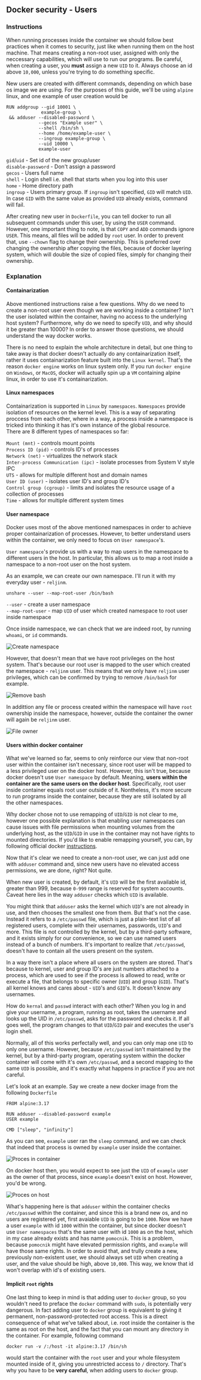 ## Docker security - Users

### Instructions

When running processes inside the container we should follow best practices when it comes to security, just like when running them on the host machine. That means creating a non-root user, assigned with only the neccessary capabilities, which will use to run our programs. Be careful, when creating a user, you **must** assign a new `UID` to it. Always choose an id above `10,000`, unless you're trying to do something specific. 

New users are created with different commands, depending on which base os image we are using. For the purposes of this guide, we'll be using `alpine` linux, and one example of user creation would be
```
RUN addgroup --gid 10001 \
             example-group \
 && adduser --disabled-password \
            --gecos "Example user" \
            --shell /bin/sh \
            --home /home/example-user \
            --ingroup example-group \
            --uid 10000 \
            example-user
```

`gid`/`uid` - Set id of the new group/user \
`disable-password` - Don't assign a password \
`gecos` - Users full name \
`shell` - Login shell i.e. shell that starts when you log into this user \
`home` - Home directory path \
`ingroup` - Users primary group. If `ingroup` isn't specified, `GID` will match `UID`. In case `GID` with the same value as provided `UID` already exists, command will fail.

After creating new user in `Dockerfile`, you can tell docker to run all subsequent commands under this user, by using the `USER` command. However, one important thing to note, is that `COPY` and `ADD` commands ignore `USER`. This means, all files will be added by `root` user. In order to prevent that, use `--chown` flag to change their ownership. This is preferred over changing the ownership after copying the files, because of docker layering system, which will double the size of copied files, simply for changing their ownership.

### Explanation

#### Containarization

Above mentioned instructions raise a few questions. Why do we need to create a non-root user even though we are working inside a container? Isn't the user isolated within the container, having no access to the underlying host system? Furthermore, why do we need to specify `UID`, and why should it be greater than 10000? In order to answer those questions, we should understand the way docker works.

There is no need to explain the whole architecture in detail, but one thing to take away is that docker doesn't actually do any containarization itself, rather it uses containarization feature built into the `Linux kernel`. That's the reason `docker engine` works on linux system only. If you run `docker engine` on `Windows`, or `MacOS`, docker will actually spin up a `VM` containing alpine linux, in order to use it's containarization.

#### Linux namespaces

Containarization is supported in `Linux` by `namespaces`. `Namespaces` provide isolation of resources on the kernel level. This is a way of separating proccess from each other, where in a way, a process inside a namespace is tricked into thinking it has it's own instance of the global resource. \
There are 8 different types of namespaces so far:

`Mount (mnt)` - controls mount points \
`Process ID (pid)` - controls ID's of processes \
`Network (net)` - virtualizes the network stack \
`Inter-process Communication (ipc)` - isolate processes from System V style IPC \
`UTS` - allows for multiple different host and domain names \
`User ID (user)` - isolates user ID's and group ID's \
`Control group (cgroup)` - limits and isolates the resource usage of a collection of processes \
`Time` - allows for multiple different system times

#### User namespace

Docker uses most of the above mentioned namespaces in order to achieve proper containarization of processes. However, to better understand users within the container, we only need to focus on `User namespace`'s.

`User namespace`'s provide us with a way to map users in the namespace to different users in the host. In particular, this allows us to map a root inside a namespace to a non-root user on the host system.

As an example, we can create our own namespace. I'll run it with my everyday user - `reljinm`.
```
unshare --user --map-root-user /bin/bash
```
`--user` - create a user namespace \
`--map-root-user` - map `UID` of user which created namespace to root user inside namespace

Once inside namespace, we can check that we are indeed root, by running `whoami`, or `id` commands. 

![Create namespace](https://github.com/reljadev/docker-users/blob/master/create-namespace.png?raw=true)

However, that doesn't mean that we have root privileges on the host system. That's because our root user is mapped to the user which created the namespace - `reljinm` user. This means that we only have `reljinm` user privileges, which can be confirmed by trying to remove `/bin/bash` for example.

![Remove bash](https://github.com/reljadev/docker-users/blob/master/remove-bash.png?raw=true)

In addittion any file or process created within the namespace will have `root` ownership inside the namespace, however, outside the container the owner will again be `reljinm` user.

![File owner](https://github.com/reljadev/docker-users/blob/master/file-owner-2.png?raw=true)

#### Users within docker container

What we've learned so far, seems to only reinforce our view that non-root user within the container isn't necessary, since root user will be mapped to a less privileged user on the docker host. However, this isn't true, because docker doesn't use `User namespace` by default. Meaning, **users within the container are the same users on the docker host**. Specifically, root user inside container equals root user outside of it. Nontheless, it's more secure to run programs inside the container, because they are still isolated by all the other namespaces.

Why docker chose not to use remapping of `UID`/`GID` is not clear to me, however one possible explanation is that enabling user namespaces can cause issues with file permissions when mounting volumes from the underlying host, as the `UID`/`GID` in use in the container may not have rights to mounted directories. If you'd like to enable remapping yourself, you can, by following official docker [instructions](https://docs.docker.com/engine/security/userns-remap/).

Now that it's clear we need to create a non-root user, we can just add one with `adduser` command and, since new users have no elevated access permissions, we are done, right? Not quite.

When new user is created, by default, it's `UID` will be the first available id, greater than 999, because `0-999` range is reserved for system accounts. Caveat here lies in the way `adduser` checks which `UID` is available.

You might think that `adduser` asks the kernel which `UID`'s are not already in use, and then chooses the smallest one from them. But that's not the case. Instead it refers to a `/etc/passwd` file, which is just a plain-text list of all registered users, complete with their usernames, passwords, `UID`'s and more. This file is not controlled by the kernel, but by a third-party software, and it exists simply for our convenience, so we can use named users instead of a bunch of numbers. It's important to realize that `/etc/passwd`, doesn't have to contain all the users present on the system.

In a way there isn't a place where all users on the system are stored. That's because to kernel, user and group ID's are just numbers attached to a process, which are used to see if the process is allowed to read, write or execute a file, that belongs to specific owner (`UID`) and group (`GID`). That's all kernel knows and cares about - `UID`'s and `GID`'s. It doesn't know any usernames.

How do `kernal` and `passwd` interact with each other?  When you log in and give your username, a program, running as root, takes the username and looks up the UID in `/etc/passwd`, asks for the password and checks it. If all goes well, the program changes to that `UID`/`GID` pair and executes the user's login shell.

Normally, all of this works perfectally well, and you can only map one `UID` to only one username. However, because `/etc/passwd` isn't maintained by the kernel, but by a third-party program, operating system within the docker container will come with it's own `/etc/passwd`, and a second mapping to the same `UID` is possible, and it's exactly what happens in practice if you are not careful.

Let's look at an example. Say we create a new docker image from the following `Dockerfile`
```
FROM alpine:3.17

RUN adduser --disabled-password example
USER example

CMD ["sleep", "infinity"]
```
As you can see, `example` user ran the `sleep` command, and we can check that indeed that process is owned by `example` user inside the container.

![Proces in container](https://github.com/reljadev/docker-users/blob/master/process-in-container-2.png?raw=true)

On docker host then, you would expect to see just the `UID` of `example` user as the owner of that process, since `example` doesn't exist on host. However, you'd be wrong.

![Proces on host](https://github.com/reljadev/docker-users/blob/master/process-on-host.png?raw=true)

What's happening here is that `adduser` within the container checks `/etc/passwd` within the container, and since this is a brand new os, and no users are registered yet, first avaiable `UID` is going to be `1000`. Now we have a user `example` with id `1000` within the container, but since docker doesn't use `User namespaces` that's the same user with id `1000` as on the host, which in my case already exists and has name `pomocnik`. This is a problem, because `pomocnik` might have elevated permission rights, and `example` will have those same rights. In order to avoid that, and trully create a new, previously non-existent user, we should always set `UID` when creating a user, and the value should be high, above `10,000`. This way, we know that id won't overlap with id's of existing users.

#### Implicit `root` rights

One last thing to keep in mind is that adding user to `docker` group, so you wouldn't need to  preface the `docker` command with `sudo`, is potentially very dangerous. In fact adding user to `docker` group is equivalent to giving it permanent, non-password-protected root access. This is a direct consequence of what we've talked about, i.e. root inside the container is the same as root on the host, and the fact that you can mount any directory in the container. For example, following command
```
docker run -v /:/host -it alpine:3.17 /bin/sh
```
would start the container with the `root` user and your whole filesystem mounted inside of it, giving you unrestricted access to `/` directory. That's why you have to be **very careful**, when adding users to `docker` group.
